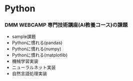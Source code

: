 # Python
### DMM WEBCAMP 専門技術講座(AI教養コース)の課題
* sample課題
* Pythonに慣れる(pandas)
* Pythonに慣れる(numpy)
* Pythonに慣れる(matplotlib)
* 機械学習実装
* ニューラルネット実装
* 自然言語処理実装
